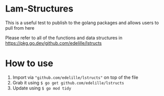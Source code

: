 # Lam-Structures
This is a useful test to publish to the golang packages and allows users to pull from here

Please refer to all of the functions and data structures in https://pkg.go.dev/github.com/edelille/lstructs


# How to use

1. Import via `"github.com/edelille/lstructs"` on top of the file
2. Grab it using `$ go get github.com/edelille/lstructs`
3. Update using `$ go mod tidy`
